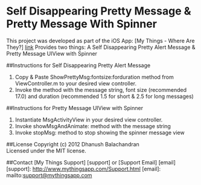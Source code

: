Self Disappearing Pretty Message & Pretty Message With Spinner
=============================================
This project was developed as part of the iOS App: [My Things - Where Are They?] [link] 
Provides two things: A Self Disappearing Pretty Alert Message & Pretty Message UIView with Spinner

[link]: http://itunes.apple.com/us/app/my-things-where-are-they/id529353551?ls=1&mt=8

##Instructions for Self Disappearing Pretty Alert Message

1) Copy & Paste ShowPrettyMsg:fontsize:forduration method from ViewController.m to your desired view controller.  
2) Invoke the method with the message string, font size (recommended 17.0) and duration (recommended 1.5 for short & 2.5 for long messages)

##Instructions for Pretty Message UIView with Spinner

1) Instantiate MsgActivityView in your desired view controller.
2) Invoke showMsgAndAnimate: method with the message string
3) Invoke stopMsg: method to stop showing the spinner message view

##License
Copyright (c) 2012 Dhanush Balachandran  
Licensed under the MIT license.

##Contact
[My Things Support] [support] or [Support Email] [email]
[support]: http://www.mythingsapp.com/Support.html
[email]: mailto:support@mythingsapp.com